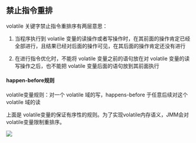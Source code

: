 ##  禁止指令重排

volatile 关键字禁止指令重排序有两层意思：

1. 当程序执行到 volatile 变量的读操作或者写操作时，在其前面的操作肯定已经全部进行，且结果已经对后面的操作可见，在其后面的操作肯定还没有进行

2. 在进行指令优化时，不能将 volatile 变量之前的语句放在对 volatile 变量的读写操作之后，也不能把 volatile 变量后面的语句放到其前面执行



#### happen-before规则

volatile变量规则：对一个 volatile 域的写，happens-before 于任意后续对这个 volatile 域的读

上面是 volatile变量的保证有序性的规则。为了实现volatile内存语义，JMM会对volatile变量限制重排序。



![](https://youpaiyun.zongqilive.cn/image/20200421164507.png)


